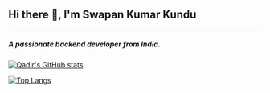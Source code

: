## Hi there 👋, I'm Swapan Kumar Kundu
<hr />

##### A passionate backend developer from India.

[![Qadir's GitHub stats](https://github-readme-stats.vercel.app/api?username=SwapanKR&count_private=true&show_icons=true&theme=gruvbox)](https://github.com/SwapanKR)

[![Top Langs](https://github-readme-stats.vercel.app/api/top-langs/?username=SwapanKR&langs_count=8&layout=compact&count_private=true)](https://github.com/SwapanKR)

<!--
**SwapanKR/SwapanKR** is a ✨ _special_ ✨ repository because its `README.md` (this file) appears on your GitHub profile.

Here are some ideas to get you started:

- 🔭 I’m currently working on ...
- 🌱 I’m currently learning ...
- 👯 I’m looking to collaborate on ...
- 🤔 I’m looking for help with ...
- 💬 Ask me about ...
- 📫 How to reach me: ...
- 😄 Pronouns: ...
- ⚡ Fun fact: ...
-->
